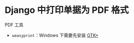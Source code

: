 # Django 中打印单据为 PDF 格式

PDF 工具

- `weasyprint`：Windows 下需要先安装 [GTK+](https://github.com/tschoonj/GTK-for-Windows-Runtime-Environment-Installer)

